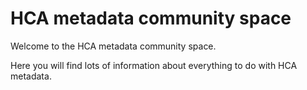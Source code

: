 <script src="https://kit.fontawesome.com/fc66878563.js" crossorigin="anonymous"></script>

# HCA metadata community space

Welcome to the HCA metadata community space.

Here you will find lots of information about everything to do with HCA metadata.

<i class="fab fa-github"></i>
